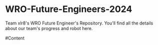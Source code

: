 # WRO-Future-Engineers-2024
Team xlr8's WRO Future Engineer's Repository. You'll find all the details about our team's progress and robot here. 

#Content
